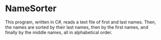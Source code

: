 # NameSorter
This program, written in C#, reads a text file of first and last names. Then, the names are sorted by their last names, then by the first names, and finally by the middle names, all in alphabetical order.
